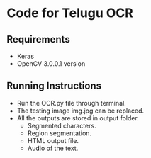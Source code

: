 # Code for Telugu OCR

## Requirements
* Keras
* OpenCV 3.0.0.1 version

## Running Instructions
* Run the OCR.py file through terminal.
* The testing image img.jpg can be replaced.
* All the outputs are stored in output folder.
  * Segmented characters.
  * Region segmentation.
  * HTML output file.
  * Audio of the text.
